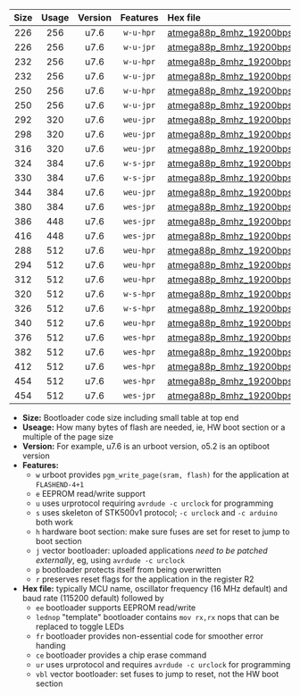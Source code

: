 |Size|Usage|Version|Features|Hex file|
|:-:|:-:|:-:|:-:|:--|
|226|256|u7.6|`w-u-hpr`|[atmega88p_8mhz_19200bps_ur.hex](https://raw.githubusercontent.com/stefanrueger/urboot/main/atmega88p_8mhz_19200bps_ur.hex)|
|226|256|u7.6|`w-u-jpr`|[atmega88p_8mhz_19200bps_ur_vbl.hex](https://raw.githubusercontent.com/stefanrueger/urboot/main/atmega88p_8mhz_19200bps_ur_vbl.hex)|
|232|256|u7.6|`w-u-hpr`|[atmega88p_8mhz_19200bps_lednop_ur.hex](https://raw.githubusercontent.com/stefanrueger/urboot/main/atmega88p_8mhz_19200bps_lednop_ur.hex)|
|232|256|u7.6|`w-u-jpr`|[atmega88p_8mhz_19200bps_lednop_ur_vbl.hex](https://raw.githubusercontent.com/stefanrueger/urboot/main/atmega88p_8mhz_19200bps_lednop_ur_vbl.hex)|
|250|256|u7.6|`w-u-hpr`|[atmega88p_8mhz_19200bps_lednop_fr_ur.hex](https://raw.githubusercontent.com/stefanrueger/urboot/main/atmega88p_8mhz_19200bps_lednop_fr_ur.hex)|
|250|256|u7.6|`w-u-jpr`|[atmega88p_8mhz_19200bps_lednop_fr_ur_vbl.hex](https://raw.githubusercontent.com/stefanrueger/urboot/main/atmega88p_8mhz_19200bps_lednop_fr_ur_vbl.hex)|
|292|320|u7.6|`weu-jpr`|[atmega88p_8mhz_19200bps_ee_ur_vbl.hex](https://raw.githubusercontent.com/stefanrueger/urboot/main/atmega88p_8mhz_19200bps_ee_ur_vbl.hex)|
|298|320|u7.6|`weu-jpr`|[atmega88p_8mhz_19200bps_ee_lednop_ur_vbl.hex](https://raw.githubusercontent.com/stefanrueger/urboot/main/atmega88p_8mhz_19200bps_ee_lednop_ur_vbl.hex)|
|316|320|u7.6|`weu-jpr`|[atmega88p_8mhz_19200bps_ee_lednop_fr_ur_vbl.hex](https://raw.githubusercontent.com/stefanrueger/urboot/main/atmega88p_8mhz_19200bps_ee_lednop_fr_ur_vbl.hex)|
|324|384|u7.6|`w-s-jpr`|[atmega88p_8mhz_19200bps_vbl.hex](https://raw.githubusercontent.com/stefanrueger/urboot/main/atmega88p_8mhz_19200bps_vbl.hex)|
|330|384|u7.6|`w-s-jpr`|[atmega88p_8mhz_19200bps_lednop_vbl.hex](https://raw.githubusercontent.com/stefanrueger/urboot/main/atmega88p_8mhz_19200bps_lednop_vbl.hex)|
|344|384|u7.6|`weu-jpr`|[atmega88p_8mhz_19200bps_ee_lednop_fr_ce_ur_vbl.hex](https://raw.githubusercontent.com/stefanrueger/urboot/main/atmega88p_8mhz_19200bps_ee_lednop_fr_ce_ur_vbl.hex)|
|380|384|u7.6|`wes-jpr`|[atmega88p_8mhz_19200bps_ee_vbl.hex](https://raw.githubusercontent.com/stefanrueger/urboot/main/atmega88p_8mhz_19200bps_ee_vbl.hex)|
|386|448|u7.6|`wes-jpr`|[atmega88p_8mhz_19200bps_ee_lednop_vbl.hex](https://raw.githubusercontent.com/stefanrueger/urboot/main/atmega88p_8mhz_19200bps_ee_lednop_vbl.hex)|
|416|448|u7.6|`wes-jpr`|[atmega88p_8mhz_19200bps_ee_lednop_fr_vbl.hex](https://raw.githubusercontent.com/stefanrueger/urboot/main/atmega88p_8mhz_19200bps_ee_lednop_fr_vbl.hex)|
|288|512|u7.6|`weu-hpr`|[atmega88p_8mhz_19200bps_ee_ur.hex](https://raw.githubusercontent.com/stefanrueger/urboot/main/atmega88p_8mhz_19200bps_ee_ur.hex)|
|294|512|u7.6|`weu-hpr`|[atmega88p_8mhz_19200bps_ee_lednop_ur.hex](https://raw.githubusercontent.com/stefanrueger/urboot/main/atmega88p_8mhz_19200bps_ee_lednop_ur.hex)|
|312|512|u7.6|`weu-hpr`|[atmega88p_8mhz_19200bps_ee_lednop_fr_ur.hex](https://raw.githubusercontent.com/stefanrueger/urboot/main/atmega88p_8mhz_19200bps_ee_lednop_fr_ur.hex)|
|320|512|u7.6|`w-s-hpr`|[atmega88p_8mhz_19200bps.hex](https://raw.githubusercontent.com/stefanrueger/urboot/main/atmega88p_8mhz_19200bps.hex)|
|326|512|u7.6|`w-s-hpr`|[atmega88p_8mhz_19200bps_lednop.hex](https://raw.githubusercontent.com/stefanrueger/urboot/main/atmega88p_8mhz_19200bps_lednop.hex)|
|340|512|u7.6|`weu-hpr`|[atmega88p_8mhz_19200bps_ee_lednop_fr_ce_ur.hex](https://raw.githubusercontent.com/stefanrueger/urboot/main/atmega88p_8mhz_19200bps_ee_lednop_fr_ce_ur.hex)|
|376|512|u7.6|`wes-hpr`|[atmega88p_8mhz_19200bps_ee.hex](https://raw.githubusercontent.com/stefanrueger/urboot/main/atmega88p_8mhz_19200bps_ee.hex)|
|382|512|u7.6|`wes-hpr`|[atmega88p_8mhz_19200bps_ee_lednop.hex](https://raw.githubusercontent.com/stefanrueger/urboot/main/atmega88p_8mhz_19200bps_ee_lednop.hex)|
|412|512|u7.6|`wes-hpr`|[atmega88p_8mhz_19200bps_ee_lednop_fr.hex](https://raw.githubusercontent.com/stefanrueger/urboot/main/atmega88p_8mhz_19200bps_ee_lednop_fr.hex)|
|454|512|u7.6|`wes-hpr`|[atmega88p_8mhz_19200bps_ee_lednop_fr_ce.hex](https://raw.githubusercontent.com/stefanrueger/urboot/main/atmega88p_8mhz_19200bps_ee_lednop_fr_ce.hex)|
|454|512|u7.6|`wes-jpr`|[atmega88p_8mhz_19200bps_ee_lednop_fr_ce_vbl.hex](https://raw.githubusercontent.com/stefanrueger/urboot/main/atmega88p_8mhz_19200bps_ee_lednop_fr_ce_vbl.hex)|

- **Size:** Bootloader code size including small table at top end
- **Useage:** How many bytes of flash are needed, ie, HW boot section or a multiple of the page size
- **Version:** For example, u7.6 is an urboot version, o5.2 is an optiboot version
- **Features:**
  + `w` urboot provides `pgm_write_page(sram, flash)` for the application at `FLASHEND-4+1`
  + `e` EEPROM read/write support
  + `u` uses urprotocol requiring `avrdude -c urclock` for programming
  + `s` uses skeleton of STK500v1 protocol; `-c urclock` and `-c arduino` both work
  + `h` hardware boot section: make sure fuses are set for reset to jump to boot section
  + `j` vector bootloader: uploaded applications *need to be patched externally*, eg, using `avrdude -c urclock`
  + `p` bootloader protects itself from being overwritten
  + `r` preserves reset flags for the application in the register R2
- **Hex file:** typically MCU name, oscillator frequency (16 MHz default) and baud rate (115200 default) followed by
  + `ee` bootloader supports EEPROM read/write
  + `lednop` "template" bootloader contains `mov rx,rx` nops that can be replaced to toggle LEDs
  + `fr` bootloader provides non-essential code for smoother error handing
  + `ce` bootloader provides a chip erase command
  + `ur` uses urprotocol and requires `avrdude -c urclock` for programming
  + `vbl` vector bootloader: set fuses to jump to reset, not the HW boot section

